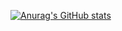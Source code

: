 [![Anurag's GitHub stats](https://github-readme-stats.vercel.app/api?username=Vinkle-hzt&count_private=true&show_icons=true&bg_color=30,528545,81bd75&title_color=fff&text_color=fff&icon_color=d9c73c)](https://github.com/anuraghazra/github-readme-stats)


<!--
**Vinkle-hzt/Vinkle-hzt** is a ✨ _special_ ✨ repository because its `README.md` (this file) appears on your GitHub profile.

Here are some ideas to get you started:

- 🔭 I’m currently working on ...
- 🌱 I’m currently learning ...
- 👯 I’m looking to collaborate on ...
- 🤔 I’m looking for help with ...
- 💬 Ask me about ...
- 📫 How to reach me: ...
- 😄 Pronouns: ...
- ⚡ Fun fact: ...
-->

